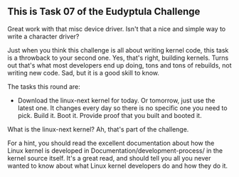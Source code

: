 ## This is Task 07 of the Eudyptula Challenge

Great work with that misc device driver.  Isn't that a nice and simple
way to write a character driver?

Just when you think this challenge is all about writing kernel code,
this task is a throwback to your second one.  Yes, that's right,
building kernels.  Turns out that's what most developers end up doing,
tons and tons of rebuilds, not writing new code.  Sad, but it is a good
skill to know.

The tasks this round are:
  - Download the linux-next kernel for today.  Or tomorrow, just use
    the latest one.  It changes every day so there is no specific one
    you need to pick.  Build it.  Boot it.  Provide proof that you built
    and booted it.

What is the linux-next kernel?  Ah, that's part of the challenge.

For a hint, you should read the excellent documentation about how the
Linux kernel is developed in Documentation/development-process/ in the
kernel source itself.  It's a great read, and should tell you all you
never wanted to know about what Linux kernel developers do and how they
do it.
